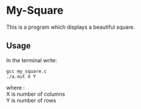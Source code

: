 # My-Square

This is a program which displays a beautiful square.

## Usage
In the terminal write: 
```
gcc my_square.c
./a.out X Y
```
where :\
X is number of columns\
Y is number of rows

